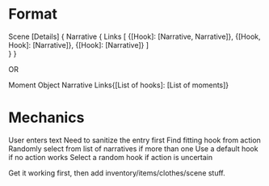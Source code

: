 # Format

Scene [Details] {
	Narrative {
		Links [
		{[Hook]: [Narrative, Narrative]},
		{[Hook, Hook]: [Narrative]},
		{[Hook]: [Narrative]}
		]		
	}
}

OR

Moment Object
Narrative
Links{[List of hooks]: [List of moments]}



# Mechanics

User enters text
Need to sanitize the entry first
Find fitting hook from action
Randomly select from list of narratives if more than one
Use a default hook if no action works
Select a random hook if action is uncertain

Get it working first, then add inventory/items/clothes/scene stuff.